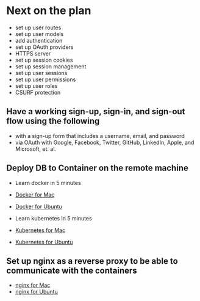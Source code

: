 # Next on the plan

- set up user routes
- set up user models
- add authentication
- set up OAuth providers
- HTTPS server
- set up session cookies
- set up session management
- set up user sessions
- set up user permissions
- set up user roles
- CSURF protection

## Have a working sign-up, sign-in, and sign-out flow using the following

- with a sign-up form that includes a username, email, and password
- via OAuth with Google, Facebook, Twitter, GitHub, LinkedIn, Apple, and Microsoft, et. al.

## Deploy DB to Container on the remote machine

- Learn docker in 5 minutes
- [Docker for Mac](https://docs.docker.com/docker-for-mac/)
- [Docker for Ubuntu](https://docs.docker.com/docker-for-ubuntu/)

- Learn kubernetes in 5 minutes
- [Kubernetes for Mac](https://kubernetes.io/docs/tutorials/kubeadm/install-kubeadm/)
- [Kubernetes for Ubuntu](https://kubernetes.io/docs/tutorials/kubeadm/install-kubeadm/)

## Set up nginx as a reverse proxy to be able to communicate with the containers

- [nginx for Mac](https://nginx.org/en/download/)
- [nginx for Ubuntu](https://nginx.org/en/download/)
